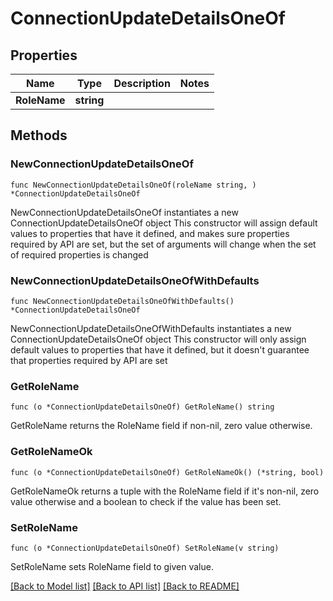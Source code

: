 # ConnectionUpdateDetailsOneOf

## Properties

Name | Type | Description | Notes
------------ | ------------- | ------------- | -------------
**RoleName** | **string** |  | 

## Methods

### NewConnectionUpdateDetailsOneOf

`func NewConnectionUpdateDetailsOneOf(roleName string, ) *ConnectionUpdateDetailsOneOf`

NewConnectionUpdateDetailsOneOf instantiates a new ConnectionUpdateDetailsOneOf object
This constructor will assign default values to properties that have it defined,
and makes sure properties required by API are set, but the set of arguments
will change when the set of required properties is changed

### NewConnectionUpdateDetailsOneOfWithDefaults

`func NewConnectionUpdateDetailsOneOfWithDefaults() *ConnectionUpdateDetailsOneOf`

NewConnectionUpdateDetailsOneOfWithDefaults instantiates a new ConnectionUpdateDetailsOneOf object
This constructor will only assign default values to properties that have it defined,
but it doesn't guarantee that properties required by API are set

### GetRoleName

`func (o *ConnectionUpdateDetailsOneOf) GetRoleName() string`

GetRoleName returns the RoleName field if non-nil, zero value otherwise.

### GetRoleNameOk

`func (o *ConnectionUpdateDetailsOneOf) GetRoleNameOk() (*string, bool)`

GetRoleNameOk returns a tuple with the RoleName field if it's non-nil, zero value otherwise
and a boolean to check if the value has been set.

### SetRoleName

`func (o *ConnectionUpdateDetailsOneOf) SetRoleName(v string)`

SetRoleName sets RoleName field to given value.



[[Back to Model list]](../README.md#documentation-for-models) [[Back to API list]](../README.md#documentation-for-api-endpoints) [[Back to README]](../README.md)


